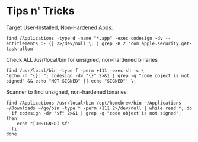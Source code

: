 # Tips n' Tricks

Target User-Installed, Non-Hardened Apps:
```
find /Applications -type d -name "*.app" -exec codesign -dv --entitlements :- {} 2>/dev/null \; | grep -B 2 'com.apple.security.get-task-allow'
``` 

Check ALL /usr/local/bin for unsigned, non-hardened binaries
```
find /usr/local/bin -type f -perm +111 -exec sh -c \
'echo -n "{}: "; codesign -dv "{}" 2>&1 | grep -q "code object is not signed" && echo "NOT SIGNED" || echo "SIGNED"' \;
```

Scanner to find unsigned, non-hardened binaries:
```
find /Applications /usr/local/bin /opt/homebrew/bin ~/Applications ~/Downloads ~/go/bin -type f -perm +111 2>/dev/null | while read f; do
  if codesign -dv "$f" 2>&1 | grep -q "code object is not signed"; then
    echo "[UNSIGNED] $f"
  fi
done
```
